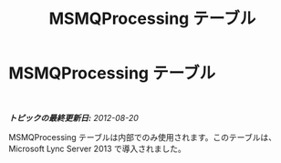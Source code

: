﻿---
title: MSMQProcessing テーブル
TOCTitle: MSMQProcessing テーブル
ms:assetid: e0415f76-d125-4c15-861b-f5780ac1aef2
ms:mtpsurl: https://technet.microsoft.com/ja-jp/library/JJ205280(v=OCS.15)
ms:contentKeyID: 48273822
ms.date: 05/19/2016
mtps_version: v=OCS.15
ms.translationtype: HT
---

# MSMQProcessing テーブル

 

_**トピックの最終更新日:** 2012-08-20_

MSMQProcessing テーブルは内部でのみ使用されます。このテーブルは、Microsoft Lync Server 2013 で導入されました。

